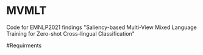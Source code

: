 # MVMLT
Code for EMNLP2021 findings "Saliency-based Multi-View Mixed Language Training for Zero-shot Cross-lingual Classification"

#Requirments



